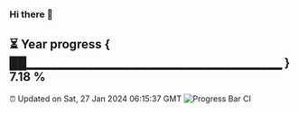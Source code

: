 ### Hi there 👋
⏳ Year progress { ██▁▁▁▁▁▁▁▁▁▁▁▁▁▁▁▁▁▁▁▁▁▁▁▁▁▁▁▁ } 7.18 %
---
⏰ Updated on Sat, 27 Jan 2024 06:15:37 GMT
![Progress Bar CI](https://github.com/liununu/liununu/workflows/Progress%20Bar%20CI/badge.svg)
